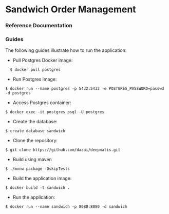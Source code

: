 # Sandwich Order Management

### Reference Documentation



### Guides

The following guides illustrate how to run the application:

* Pull Postgres Docker image: 
```
  $ docker pull postgres
```
* Run Postgres image:
```
$ docker run --name postgres -p 5432:5432 -e POSTGRES_PASSWORD=passwd -d postgres
```
* Access Postgres container:
```
$ docker exec -it postgres psql -U postgres
```
* Create the database:
```
$ create database sandwich
```
* Clone the repository:
```
$ git clone https://github.com/dazai/deepmatis.git
```
* Build using maven
```
$ ./mvnw package -DskipTests
```
* Build the application image:
```
$ docker build -t sandwich .
```
* Run the application:
```
$ docker run --name sandwich -p 8080:8080 -d sandwich
```
